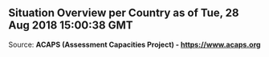 ## Situation Overview per Country as of Tue, 28 Aug 2018 15:00:38 GMT

Source: **ACAPS (Assessment Capacities Project) - https://www.acaps.org**